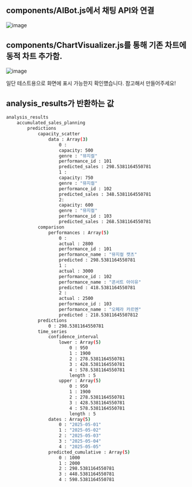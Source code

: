 ## components/AIBot.js에서 채팅 API와 연결

![image](https://github.com/user-attachments/assets/e39aeef2-f780-405f-bb75-95ca15bce878)

## components/ChartVisualizer.js를 통해 기존 차트에 동적 차트 추가함.

![image](https://github.com/user-attachments/assets/ffbeb18c-2b94-47dd-8b81-6fda56433793)

일단 테스트용으로 화면에 표시 가능한지 확인헀습니다. 참고해서 만들어주세요!

## analysis_results가 반환하는 값

```bash
analysis_results
	accumulated_sales_planning
		predictions
			capacity_scatter
				data : Array(3)
					0 : 
					capacity: 500
					genre : "뮤지컬"
					performance_id : 101
					predicted_sales : 298.5381164550781
					1 : 
					capacity: 750 
					genre : "뮤지컬"
					performance_id : 102
					predicted_sales : 348.5381164550781
					2:
					capacity: 600 
					genre : "뮤지컬"
					performance_id : 103
					predicted_sales : 268.5381164550781
			comparison
				performances : Array(5)
					0 : 
					actual : 2800
					performance_id : 101
					performance_name : "뮤지컬 캣츠"
					predicted : 298.5381164550781
					1 : 
					actual : 3000
					performance_id : 102
					performance_name : "콘서트 아이유"
					predicted : 418.5381164550781
					2 : 
					actual : 2500
					performance_id : 103
					performance_name : "오페라 카르멘"
					predicted : 218.53811645507812
			predictions 
				0 : 298.5381164550781	
			time_series
				confidence_interval
					lower : Array(5)
						0 : 950
						1 : 1900
						2 : 278.5381164550781
						3 : 428.5381164550781
						4 : 578.5381164550781
						length : 5
					upper : Array(5)
						0 : 950
						1 : 1900
						2 : 278.5381164550781
						3 : 428.5381164550781
						4 : 578.5381164550781
						length : 5
				dates : Array(5)
					0 : "2025-05-01"
					1 : "2025-05-02"
					2 : "2025-05-03"
					3 : "2025-05-04"
					4 : "2025-05-05"
				predicted_cumulative : Array(5)
					0 : 1000
					1 : 2000
					2 : 298.5381164550781
					3 : 448.5381164550781
					4 : 598.5381164550781
```

